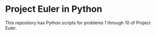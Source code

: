 # Project Euler in Python
This repository has Python scripts for problems 1 through 10 of Project Euler.